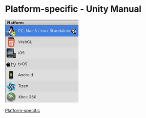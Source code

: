 # Platform-specific - Unity Manual

![](media/15022682542813.jpg)

[Platform-specific](https://docs.unity3d.com/Manual/PlatformSpecific.html)


